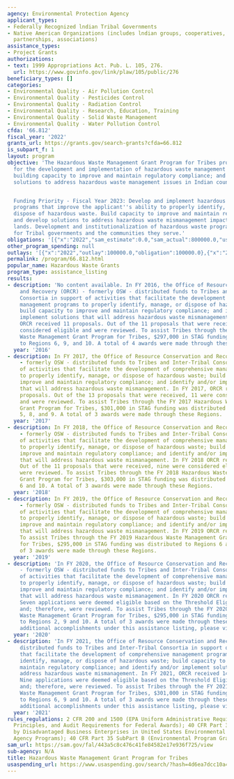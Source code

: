 ```yaml
---
agency: Environmental Protection Agency
applicant_types:
- Federally Recognized lndian Tribal Governments
- Native American Organizations (includes lndian groups, cooperatives, corporations,
  partnerships, associations)
assistance_types:
- Project Grants
authorizations:
- text: 1999 Appropriations Act. Pub. L. 105, 276.
  url: https://www.govinfo.gov/link/plaw/105/public/276
beneficiary_types: []
categories:
- Environmental Quality - Air Pollution Control
- Environmental Quality - Pesticides Control
- Environmental Quality - Radiation Control
- Environmental Quality - Research, Education, Training
- Environmental Quality - Solid Waste Management
- Environmental Quality - Water Pollution Control
cfda: '66.812'
fiscal_year: '2022'
grants_url: https://grants.gov/search-grants?cfda=66.812
is_subpart_f: 1
layout: program
objective: 'The Hazardous Waste Management Grant Program for Tribes provides assistance
  for the development and implementation of hazardous waste management programs; for
  building capacity to improve and maintain regulatory compliance; and for developing
  solutions to address hazardous waste management issues in Indian country.


  Funding Priority - Fiscal Year 2023: Develop and implement hazardous waste management
  programs that improve the applicant''s ability to properly identify, manage, or
  dispose of hazardous waste. Build capacity to improve and maintain regulatory compliance
  and develop solutions to address hazardous waste mismanagement impacting Tribal
  lands. Development and institutionalization of hazardous waste program capacity
  for Tribal governments and the communities they serve.'
obligations: '[{"x":"2022","sam_estimate":0.0,"sam_actual":800000.0,"usa_spending_actual":100000.0},{"x":"2023","sam_estimate":500000.0,"sam_actual":0.0,"usa_spending_actual":515355.0},{"x":"2024","sam_estimate":500000.0,"sam_actual":0.0,"usa_spending_actual":600000.0}]'
other_program_spending: null
outlays: '[{"x":"2022","outlay":100000.0,"obligation":100000.0},{"x":"2023","outlay":295122.57,"obligation":515355.0},{"x":"2024","outlay":552.04,"obligation":600000.0}]'
permalink: /program/66.812.html
popular_name: Hazardous Waste Grants
program_type: assistance_listing
results:
- description: 'No content available. In FY 2016, the Office of Resource Conservation
    and Recovery (ORCR) - formerly OSW - distributed funds to Tribes and Inter-Tribal
    Consortia in support of activities that facilitate the development of comprehensive
    management programs to properly identify, manage, or dispose of hazardous waste;
    build capacity to improve and maintain regulatory compliance; and identify and/or
    implement solutions that will address hazardous waste mismanagement. In FY 2016,
    ORCR received 11 proposals. Out of the 11 proposals that were received, 9 were
    considered eligible and were reviewed. To assist Tribes through the FY 2016 Hazardous
    Waste Management Grant Program for Tribes, $297,000 in STAG funding was distributed
    to Regions 6, 9, and 10. A total of 4 awards were made through these Regions. '
  year: '2016'
- description: In FY 2017, the Office of Resource Conservation and Recovery (ORCR)
    - formerly OSW - distributed funds to Tribes and Inter-Tribal Consortia in support
    of activities that facilitate the development of comprehensive management programs
    to properly identify, manage, or dispose of hazardous waste; build capacity to
    improve and maintain regulatory compliance; and identify and/or implement solutions
    that will address hazardous waste mismanagement. In FY 2017, ORCR received 13
    proposals. Out of the 13 proposals that were received, 11 were considered eligible
    and were reviewed. To assist Tribes through the FY 2017 Hazardous Waste Management
    Grant Program for Tribes, $301,000 in STAG funding was distributed to Regions
    5, 8, and 9. A total of 3 awards were made through these Regions.
  year: '2017'
- description: In FY 2018, the Office of Resource Conservation and Recovery (ORCR)
    - formerly OSW - distributed funds to Tribes and Inter-Tribal Consortia in support
    of activities that facilitate the development of comprehensive management programs
    to properly identify, manage, or dispose of hazardous waste; build capacity to
    improve and maintain regulatory compliance; and identify and/or implement solutions
    that will address hazardous waste mismanagement. In FY 2018 ORCR received 11 proposals.
    Out of the 11 proposals that were received, nine were considered eligible and
    were reviewed. To assist Tribes through the FY 2018 Hazardous Waste Management
    Grant Program for Tribes, $303,000 in STAG funding was distributed to Regions
    6 and 10. A total of 3 awards were made through these Regions.
  year: '2018'
- description: In FY 2019, the Office of Resource Conservation and Recovery (ORCR)
    - formerly OSW - distributed funds to Tribes and Inter-Tribal Consortia in support
    of activities that facilitate the development of comprehensive management programs
    to properly identify, manage, or dispose of hazardous waste; build capacity to
    improve and maintain regulatory compliance; and identify and/or implement solutions
    that will address hazardous waste mismanagement. In FY 2019 ORCR received 10 applications.
    To assist Tribes through the FY 2019 Hazardous Waste Management Grant Program
    for Tribes, $295,000 in STAG funding was distributed to Regions 6 and 10. A total
    of 3 awards were made through these Regions.
  year: '2019'
- description: 'In FY 2020, the Office of Resource Conservation and Recovery (ORCR)
    - formerly OSW - distributed funds to Tribes and Inter-Tribal Consortia in support
    of activities that facilitate the development of comprehensive management programs
    to properly identify, manage, or dispose of hazardous waste; build capacity to
    improve and maintain regulatory compliance; and identify and/or implement solutions
    that will address hazardous waste mismanagement. In FY 2020 ORCR received 8 applications.
    Seven applications were deemed eligible based on the Threshold Eligibility Criteria
    and; therefore, were reviewed. To assist Tribes through the FY 2020 Hazardous
    Waste Management Grant Program for Tribes, $295,000 in STAG funding was distributed
    to Regions 2, 9 and 10. A total of 3 awards were made through these Regions.  For
    additional accomplishments under this assistance listing, please visit: https://www.epa.gov/tribal-lands/2020-olem-tribal-accomplishments'
  year: '2020'
- description: 'In FY 2021, the Office of Resource Conservation and Recovery (ORCR)
    distributed funds to Tribes and Inter-Tribal Consortia in support of activities
    that facilitate the development of comprehensive management programs to properly
    identify, manage, or dispose of hazardous waste; build capacity to improve and
    maintain regulatory compliance; and identify and/or implement solutions that will
    address hazardous waste mismanagement. In FY 2021, ORCR received 14 applications.
    Nine applications were deemed eligible based on the Threshold Eligibility Criteria
    and; therefore, were reviewed. To assist Tribes through the FY 2021 Hazardous
    Waste Management Grant Program for Tribes, $301,000 in STAG funding was distributed
    to Regions 6, 9 and 10. A total of 3 awards were made through these Regions. For
    additional accomplishments under this assistance listing, please visit: https://www.epa.gov/tribal-lands/2020-olem-tribal-accomplishments.'
  year: '2021'
rules_regulations: 2 CFR 200 and 1500 (EPA Uniform Administrative Requirements, Cost
  Principles, and Audit Requirements for Federal Awards); 40 CFR Part 33 (Participation
  by Disadvantaged Business Enterprises in United States Environmental Protection
  Agency Programs); 40 CFR Part 35 SubPart B (Environmental Program Grants for Tribes).
sam_url: https://sam.gov/fal/443a5c8c476c41fe84582e17e936f725/view
sub-agency: N/A
title: Hazardous Waste Management Grant Program for Tribes
usaspending_url: https://www.usaspending.gov/search/?hash=4d6ea7dcc10a40f1913cd1ea314531a0
---
```

